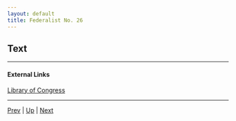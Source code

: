 ```yaml
---
layout: default
title: Federalist No. 26
---
```


## Text

---
#### External Links
[Library of Congress]()

---

[Prev](25.md) | [Up](README.md) | [Next](27.md)

